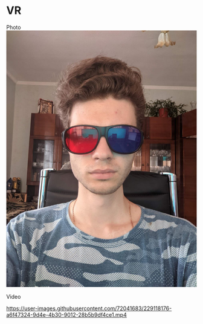 # VR

Photo
![dmytro](dmytro.jpg)

Video



https://user-images.githubusercontent.com/72041683/229118176-a6f47324-9d4e-4b30-9012-28b5b9df4ce1.mp4

